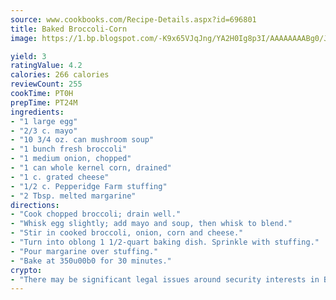 ```yaml
---
source: www.cookbooks.com/Recipe-Details.aspx?id=696801
title: Baked Broccoli-Corn
image: https://1.bp.blogspot.com/-K9x65VJqJng/YA2H0Ig8p3I/AAAAAAAABg0/JRKr7ZzesxofwlGw6YudXad_aQn9BD52QCLcBGAsYHQ/s299/2.png

yield: 3
ratingValue: 4.2
calories: 266 calories
reviewCount: 255
cookTime: PT0H
prepTime: PT24M
ingredients:
- "1 large egg"
- "2/3 c. mayo"
- "10 3/4 oz. can mushroom soup"
- "1 bunch fresh broccoli"
- "1 medium onion, chopped"
- "1 can whole kernel corn, drained"
- "1 c. grated cheese"
- "1/2 c. Pepperidge Farm stuffing"
- "2 Tbsp. melted margarine"
directions:
- "Cook chopped broccoli; drain well."
- "Whisk egg slightly; add mayo and soup, then whisk to blend."
- "Stir in cooked broccoli, onion, corn and cheese."
- "Turn into oblong 1 1/2-quart baking dish. Sprinkle with stuffing."
- "Pour margarine over stuffing."
- "Bake at 350u00b0 for 30 minutes."
crypto:
- "There may be significant legal issues around security interests in Bitcoin."
---
```

